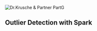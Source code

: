 ![Dr.Krusche & Partner PartG](https://raw.github.com/skrusche63/spark-elastic/master/images/dr-kruscheundpartner.png)

## Outlier Detection with Spark
